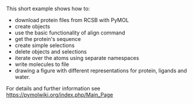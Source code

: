 This short example shows how to: 
- download protein files from RCSB with PyMOL
- create objects
- use the basic functionality of align command
- get the protein's sequence
- create simple selections
- delete objects and selections
- iterate over the atoms using separate namespaces
- write molecules to file
- drawing a figure with different representations for protein, ligands and water.

For details and further information see https://pymolwiki.org/index.php/Main_Page
